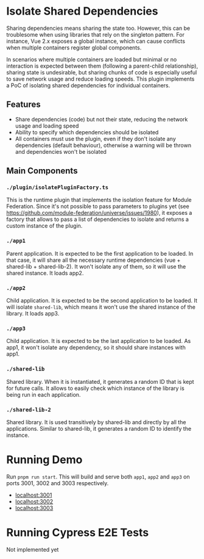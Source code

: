 # Isolate Shared Dependencies

Sharing dependencies means sharing the state too. However, this can be troublesome when using libraries that rely on the singleton pattern. For instance, Vue 2.x exposes a global instance, which can cause conflicts when multiple containers register global components.

In scenarios where multiple containers are loaded but minimal or no interaction is expected between them (following a parent-child relationship), sharing state is undesirable, but sharing chunks of code is especially useful to save network usage and reduce loading speeds. This plugin implements a PoC of isolating shared dependencies for individual containers.

## Features

- Share dependencies (code) but not their state, reducing the network usage and loading speed
- Ability to specify which dependencies should be isolated
- All containers must use the plugin, even if they don't isolate any dependencies (default behaviour), otherwise a warning will be thrown and dependencies won't be isolated

## Main Components

### `./plugin/isolatePluginFactory.ts`

This is the runtime plugin that implements the isolation feature for Module Federation. Since it's not possible to pass parameters to plugins yet (see https://github.com/module-federation/universe/issues/1980), it exposes a factory that allows to pass a list of dependencies to isolate and returns a custom instance of the plugin.

### `./app1`

Parent application. It is expected to be the first application to be loaded. In that case, it will share all the necessary runtime dependencies (vue + shared-lib + shared-lib-2). It won't isolate any of them, so it will use the shared instance. It loads app2.

### `./app2`

Child application. It is expected to be the second application to be loaded. It will isolate `shared-lib`, which means it won't use the shared instance of the library. It loads app3.

### `./app3`

Child application. It is expected to be the last application to be loaded. As app1, it won't isolate any dependency, so it should share instances with app1.

### `./shared-lib`

Shared library. When it is instantiated, it generates a random ID that is kept for future calls. It allows to easily check which instance of the library is being run in each application.

### `./shared-lib-2`

Shared library. It is used transitively by shared-lib and directly by all the applications. Similar to shared-lib, it generates a random ID to identify the instance.

# Running Demo

Run `pnpm run start`. This will build and serve both `app1`, `app2` and `app3` on ports 3001, 3002 and 3003 respectively.

- [localhost:3001](http://localhost:3001/)
- [localhost:3002](http://localhost:3002/)
- [localhost:3003](http://localhost:3003/)

# Running Cypress E2E Tests

Not implemented yet
